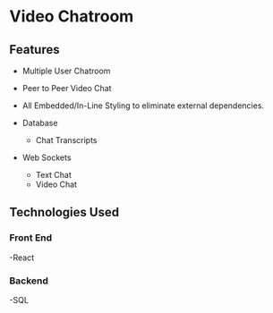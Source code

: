 # Video Chatroom

## Features

  - Multiple User Chatroom
  - Peer to Peer Video Chat
  - All Embedded/In-Line Styling to eliminate external dependencies.

  - Database
    - Chat Transcripts

  - Web Sockets
    - Text Chat
    - Video Chat

## Technologies Used

### Front End
  -React

### Backend
  -SQL
